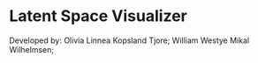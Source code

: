 # Latent Space Visualizer

Developed by:
Olivia Linnea Kopsland Tjore;
William Westye Mikal Wilhelmsen;